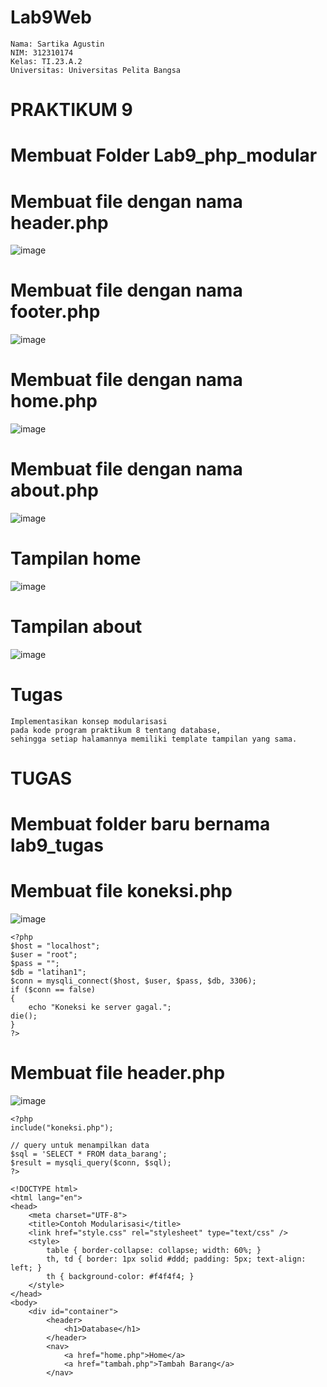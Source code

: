 # Lab9Web

```
Nama: Sartika Agustin
NIM: 312310174
Kelas: TI.23.A.2
Universitas: Universitas Pelita Bangsa
```
# PRAKTIKUM 9
# Membuat Folder Lab9_php_modular

# Membuat file dengan nama header.php
![image](https://github.com/user-attachments/assets/5eedd270-fcb7-4851-9c26-200d8cbcf598)
# Membuat file dengan nama footer.php
![image](https://github.com/user-attachments/assets/dc4b44e5-d300-44f1-b657-6da4c7109ad2)
# Membuat file dengan nama home.php
![image](https://github.com/user-attachments/assets/bda7ec0f-73d7-4194-b74f-3aeb03bf98d8)
# Membuat file dengan nama about.php
![image](https://github.com/user-attachments/assets/809f8520-1e4c-4518-b508-fc9d781389e4)
# Tampilan home
![image](https://github.com/user-attachments/assets/60f9bfd4-92e3-468e-833f-c98b429d884d)
# Tampilan about
![image](https://github.com/user-attachments/assets/e4c597af-ab2f-43d8-b433-89a87463cf01)
# Tugas
```
Implementasikan konsep modularisasi
pada kode program praktikum 8 tentang database,
sehingga setiap halamannya memiliki template tampilan yang sama.
```
# TUGAS
# Membuat folder baru bernama lab9_tugas

# Membuat file koneksi.php
![image](https://github.com/user-attachments/assets/967ae13f-5de7-48eb-a1c9-81b0da36002d)
```
<?php
$host = "localhost";
$user = "root";
$pass = "";
$db = "latihan1";
$conn = mysqli_connect($host, $user, $pass, $db, 3306);
if ($conn == false)
{
    echo "Koneksi ke server gagal.";
die();
}
?>
```
# Membuat file header.php
![image](https://github.com/user-attachments/assets/f53a01f2-45fb-43fc-adca-d24089b37483)

```
<?php
include("koneksi.php");

// query untuk menampilkan data
$sql = 'SELECT * FROM data_barang';
$result = mysqli_query($conn, $sql);
?>

<!DOCTYPE html>
<html lang="en">
<head>
    <meta charset="UTF-8">
    <title>Contoh Modularisasi</title>
    <link href="style.css" rel="stylesheet" type="text/css" />
    <style>
        table { border-collapse: collapse; width: 60%; }
        th, td { border: 1px solid #ddd; padding: 5px; text-align: left; }
        th { background-color: #f4f4f4; }
    </style>
</head>
<body>
    <div id="container">
        <header>
            <h1>Database</h1>
        </header>
        <nav>
            <a href="home.php">Home</a>
            <a href="tambah.php">Tambah Barang</a>
        </nav>
```


